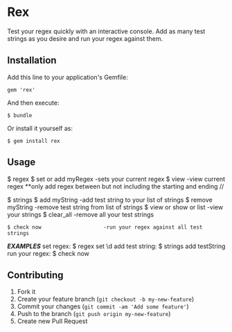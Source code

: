 # Rex

Test your regex quickly with an interactive console.  Add as many test strings as you desire and run your
regex against them.

## Installation

Add this line to your application's Gemfile:

    gem 'rex'

And then execute:

    $ bundle

Or install it yourself as:

    $ gem install rex

## Usage

$ regex 
    $ set or add myRegex           -sets your current regex
    $ view                         -view current regex
    **only add regex between but not including the starting and ending //

$ strings
    $ add myString                 -add test string to your list of strings
    $ remove myString              -remove test string from list of strings
    $ view or show or list         -view your strings
    $ clear_all                    -remove all your test strings

    $ check now                    -run your regex against all test strings
    
    
***EXAMPLES***
    set regex:         $ regex set \d
    add test string:   $ strings add testString
    run your regex:    $ check now

## Contributing

1. Fork it
2. Create your feature branch (`git checkout -b my-new-feature`)
3. Commit your changes (`git commit -am 'Add some feature'`)
4. Push to the branch (`git push origin my-new-feature`)
5. Create new Pull Request
